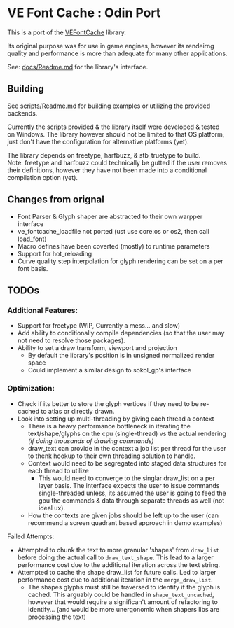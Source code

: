 # VE Font Cache : Odin Port

This is a port of the [VEFontCache](https://github.com/hypernewbie/VEFontCache) library.

Its original purpose was for use in game engines, however its rendeirng quality and performance is more than adequate for many other applications.

See: [docs/Readme.md](docs/Readme.md) for the library's interface.

## Building

See [scripts/Readme.md](scripts/Readme.md) for building examples or utilizing the provided backends.

Currently the scripts provided & the library itself were developed & tested on Windows. The library however should not be limited to that OS platform, just don't have the configuration for alternative platforms (yet).

The library depends on freetype, harfbuzz, & stb_truetype to build.  
Note: freetype and harfbuzz could technically be gutted if the user removes their definitions, however they have not been made into a conditional compilation option (yet).

## Changes from orignal

* Font Parser & Glyph shaper are abstracted to their own warpper interface
* ve_fontcache_loadfile not ported (ust use core:os or os2, then call load_font)
* Macro defines have been coverted (mostly) to runtime parameters
* Support for hot_reloading
* Curve quality step interpolation for glyph rendering can be set on a per font basis.

## TODOs

### Additional Features:

* Support for freetype (WIP, Currently a mess... and slow)
* Add ability to conditionally compile dependencies (so that the user may not need to resolve those packages).
* Ability to set a draw transform, viewport and projection
  * By default the library's position is in unsigned normalized render space
  * Could implement a similar design to sokol_gp's interface

### Optimization:

* Check if its better to store the glyph vertices if they need to be re-cached to atlas or directly drawn.
* Look into setting up multi-threading by giving each thread a context
  * There is a heavy performance bottleneck in iterating the text/shape/glyphs on the cpu (single-thread) vs the actual rendering *(if doing thousands of drawing commands)*
  * draw_text can provide in the context a job list per thread for the user to thenk hookup to their own threading solution to handle.
  * Context would need to be segregated into staged data structures for each thread to utilize
    * This would need to converge to the singlar draw_list on a per layer basis. The interface expects the user to issue commands single-threaded unless, its assumed the user is going to feed the gpu the commands & data through separate threads as well (not ideal ux).
  * How the contexts are given jobs should be left up to the user (can recommend a screen quadrant based approach in demo examples)

Failed Attempts:

* Attempted to chunk the text to more granular 'shapes' from `draw_list` before doing the actual call to `draw_text_shape`. This lead to a larger performance cost due to the additional iteration across the text string.
* Attempted to cache the shape draw_list for future calls. Led to larger performance cost due to additional iteration in the `merge_draw_list`.
  * The shapes glyphs must still be traversed to identify if the glyph is cached. This arguably could be handled in `shape_text_uncached`, however that would require a significan't amount of refactoring to identify... (and would be more unergonomic when shapers libs are processing the text)
